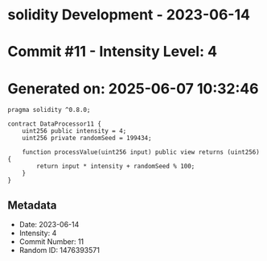 ﻿# solidity Development - 2023-06-14
# Commit #11 - Intensity Level: 4
# Generated on: 2025-06-07 10:32:46
```solidity
pragma solidity ^0.8.0;

contract DataProcessor11 {
    uint256 public intensity = 4;
    uint256 private randomSeed = 199434;

    function processValue(uint256 input) public view returns (uint256) {
        return input * intensity + randomSeed % 100;
    }
}
```
## Metadata
- Date: 2023-06-14
- Intensity: 4
- Commit Number: 11
- Random ID: 1476393571
